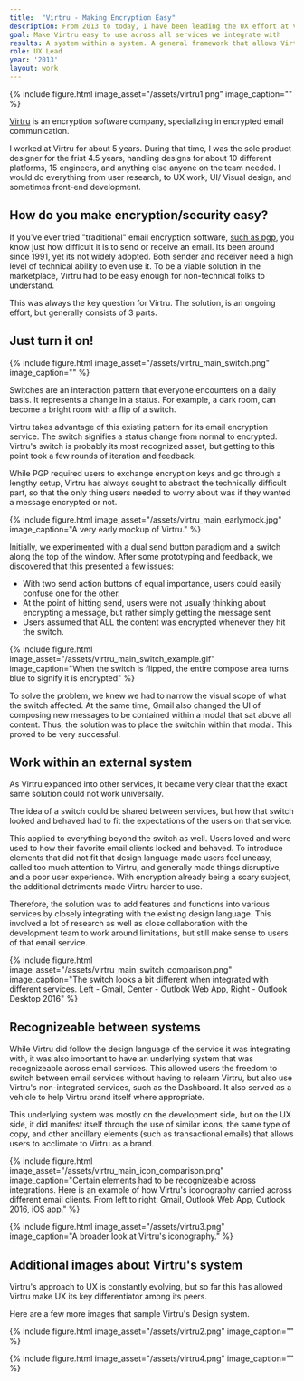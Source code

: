 ```yaml
---
title:  "Virtru - Making Encryption Easy"
description: From 2013 to today, I have been leading the UX effort at Virtru. Encryption is kind of a scary subject for most folks. Through experiments, metrics, and feedback, we discovered that the best approach was to feel as familiar as possible to every user on any platform.
goal: Make Virtru easy to use across all services we integrate with 
results: A system within a system. A general framework that allows Virtru to feel like a natural extension of the service it is working in, while still retaining its own identiy. 
role: UX Lead
year: '2013'
layout: work
---
```


{% include figure.html image_asset="/assets/virtru1.png" image_caption="" %}

[Virtru](https://www.virtru.com) is an encryption software company, specializing in encrypted email communication.

I worked at Virtru for about 5 years. During that time, I was the sole product designer for the frist 4.5 years, handling designs for about 10 different platforms, 15 engineers, and anything else anyone on the team needed. I would do everything from user research, to UX work, UI/ Visual design, and sometimes front-end development. 

## How do you make encryption/security easy?

If you've ever tried "traditional" email encryption software, [such as pgp](https://en.wikipedia.org/wiki/Pretty_Good_Privacy), you know just how difficult it is to send or receive an email. Its been around since 1991, yet its not widely adopted. Both sender and receiver need a high level of technical ability to even use it. To be a viable solution in the marketplace, Virtru had to be easy enough for non-technical folks to understand. 

This was always the key question for Virtru. The solution, is an ongoing effort, but generally consists of 3 parts.  

## Just turn it on!

{% include figure.html image_asset="/assets/virtru_main_switch.png" image_caption="" %}

Switches are an interaction pattern that everyone encounters on a daily basis. It represents a change in a status. For example, a dark room, can become a bright room with a flip of a switch. 

Virtru takes advantage of this existing pattern for its email encryption service. The switch signifies a status change from normal to encrypted. Virtru's switch is probably its most recognized asset, but getting to this point took a few rounds of iteration and feedback. 

While PGP required users to exchange encryption keys and go through a lengthy setup, Virtru has always sought to abstract the technically difficult part, so that the only thing users needed to worry about was if they wanted a message encrypted or not. 

{% include figure.html image_asset="/assets/virtru_main_earlymock.jpg" image_caption="A very early mockup of Virtru." %}

Initially, we experimented with a dual send button paradigm and a switch along the top of the window. After some prototyping and feedback, we discovered that this presented a few issues:
* With two send action buttons of equal importance, users could easily confuse one for the other. 
* At the point of hitting send, users were not usually thinking about encrypting a message, but rather simply getting the message sent
* Users assumed that ALL the content was encrypted whenever they hit the switch. 

{% include figure.html image_asset="/assets/virtru_main_switch_example.gif" image_caption="When the switch is flipped, the entire compose area turns blue to signify it is encrypted" %}

To solve the problem, we knew we had to narrow the visual scope of what the switch affected. At the same time, Gmail also changed the UI of composing new messages to be contained within a modal that sat above all content. Thus, the solution was to place the switchin within that modal. This proved to be very successful.

## Work within an external system

As Virtru expanded into other services, it became very clear that the exact same solution could not work universally. 

The idea of a switch could be shared between services, but how that switch looked and behaved had to fit the expectations of the users on that service. 

This applied to everything beyond the switch as well. Users loved and were used to how their favorite email clients looked and behaved. To introduce elements that did not fit that design language made users feel uneasy, called too much attention to Virtru, and generally made things disruptive and a poor user experience. With encryption already being a scary subject, the additional detriments made Virtru harder to use. 

Therefore, the solution was to add features and functions into various services by closely integrating with the existing design language. This involved a lot of research as well as close collaboration with the development team to work around limitations, but still make sense to users of that email service. 

{% include figure.html image_asset="/assets/virtru_main_switch_comparison.png" image_caption="The switch looks a bit different when integrated with different services. Left - Gmail, Center - Outlook Web App, Right - Outlook Desktop 2016" %}

## Recognizeable between systems

While Virtru did follow the design language of the service it was integrating with, it was also important to have an underlying system that was recognizeable across email services. This allowed users the freedom to switch between email services without having to relearn Virtru, but also use Virtru's non-integrated services, such as the Dashboard. It also served as a vehicle to help Virtru brand itself where appropriate. 

This underlying system was mostly on the development side, but on the UX side, it did manifest itself through the use of similar icons, the same type of copy, and other ancillary elements (such as transactional emails) that allows users to acclimate to Virtru as a brand. 

{% include figure.html image_asset="/assets/virtru_main_icon_comparison.png" image_caption="Certain elements had to be recognizeable across integrations. Here is an example of how Virtru's iconography carried across different email clients. From left to right: Gmail, Outlook Web App, Outlook 2016, iOS app." %}

{% include figure.html image_asset="/assets/virtru3.png" image_caption="A broader look at Virtru's iconography." %}

## Additional images about Virtru's system

Virtru's approach to UX is constantly evolving, but so far this has allowed Virtru make UX its key differentiator among its peers.

Here are a few more images that sample Virtru's Design system. 

{% include figure.html image_asset="/assets/virtru2.png" image_caption="" %}

{% include figure.html image_asset="/assets/virtru4.png" image_caption="" %}
